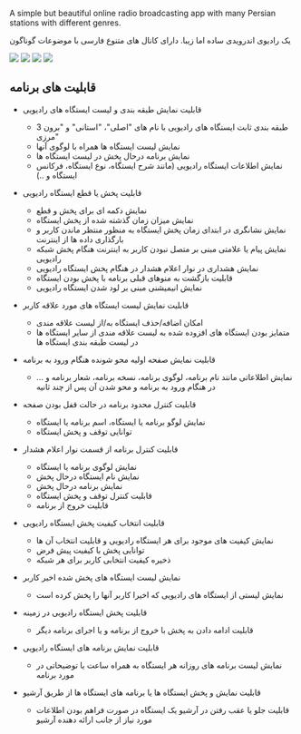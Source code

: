 A simple but beautiful online radio broadcasting app with many Persian stations with different genres.

یک رادیوی اندرویدی ساده اما زیبا. دارای کانال های متنوع فارسی با موضوعات گوناگون

![](https://github.com/fnozarian/RAP/blob/master/demo/play_screen.jpg)
![](https://github.com/fnozarian/RAP/blob/master/demo/main.jpg)
![](https://github.com/fnozarian/RAP/blob/master/demo/list.jpg)
![](https://github.com/fnozarian/RAP/blob/master/demo/splash_screen.jpg)

قابلیت های برنامه
---

- قابلیت نمایش طبقه بندی و لیست ایستگاه های رادیویی 
	- 3 طبقه بندی ثابت  ایستگاه های رادیویی با نام های "اصلی"، "استانی" و "برون مرزی"
	- نمایش لیست ایستگاه ها همراه با لوگوی آنها
	- نمایش برنامه درحال پخش در لیست ایستگاه ها
	- نمایش اطلاعات ایستگاه رادیویی (مانند شرح ایستگاه، نوع ایستگاه، فرکانس ایستگاه و ..)

- قابلیت پخش یا قطع ایستگاه رادیویی
	- نمایش دکمه ای برای پخش و قطع
	- نمایش میزان زمان گذشته شده از پخش ایستگاه
	- نمایش نشانگری در ابتدای زمان پخش ایستگاه به منظور منتظر ماندن کاربر و بارگذاری داده ها از اینترنت
	- نمایش پیام یا علامتی مبنی بر متصل نبودن کاربر به اینترنت هنگام پخش شبکه رادیویی
	- نمایش هشداری در نوار اعلام هشدار در هنگام پخش ایستگاه رادیویی
	- قابلیت بازگشت به منوهای قبلی برنامه با پخش بودن ایستگاه
	- نمایش انیمیشنی مبنی بر لود شدن ایستگاه رادیویی

- قابلیت نمایش لیست ایستگاه های مورد علاقه کاربر
	- امکان اضافه/حذف ایستگاه به/از لیست علاقه  مندی
	- متمایز بودن ایستگاه های افزوده شده به لیست علاقه مندی از سایر ایستگاه ها در لیست طبقه بندی ایستگاه ها

- قابلیت نمایش صفحه اولیه محو شونده هنگام ورود به برنامه
	- نمایش اطلاعاتی مانند نام برنامه، لوگوی برنامه، نسخه برنامه، شعار برنامه و ... در هنگام ورود به برنامه و محو شدن آن پس از چند ثانیه

- قابلیت کنترل محدود برنامه در حالت قفل بودن صفحه
	- نمایش لوگو برنامه یا ایستگاه، اسم برنامه یا ایستگاه
	- توانایی توقف و پخش ایستگاه

- قابلیت کنترل برنامه از قسمت نوار اعلام هشدار
	- نمایش لوگوی برنامه یا ایستگاه
	- نمایش نام ایستگاه درحال پخش
	- نمایش برنامه درحال پخش
	- قابلیت کنترل توقف و پخش ایستگاه
	- قابلیت خروج از برنامه 

- قابلیت انتخاب کیفیت پخش ایستگاه رادیویی
	- نمایش کیفیت های موجود برای هر ایستگاه رادیویی و قابلیت انتخاب آن ها
	- توانایی پخش با کیفیت پیش فرض
	- ذخیره کیفیت انتخابی کاربر برای هر شبکه

- نمایش لیست ایستگاه های پخش شده اخیر کاربر
	- نمایش لیستی از ایستگاه های رادیویی که اخیرا کاربر آنها را پخش کرده است

- قابلیت پخش ایستگاه رادیویی در زمینه
	- قابلیت ادامه دادن به پخش با خروج از برنامه و یا اجرای برنامه دیگر

- قابلیت نمایش برنامه های ایستگاه رادیویی
	- نمایش لیست برنامه های روزانه هر ایستگاه به همراه ساعت یا توضیحاتی در مورد برنامه

- قابلیت نمایش و پخش ایستگاه ها یا برنامه های ایستگاه ها از طریق آرشیو
	- قابلیت جلو یا عقب رفتن در آرشیو یک ایستگاه در صورت فراهم بودن اطلاعات مورد نیاز از جانب ارائه دهنده آرشیو
